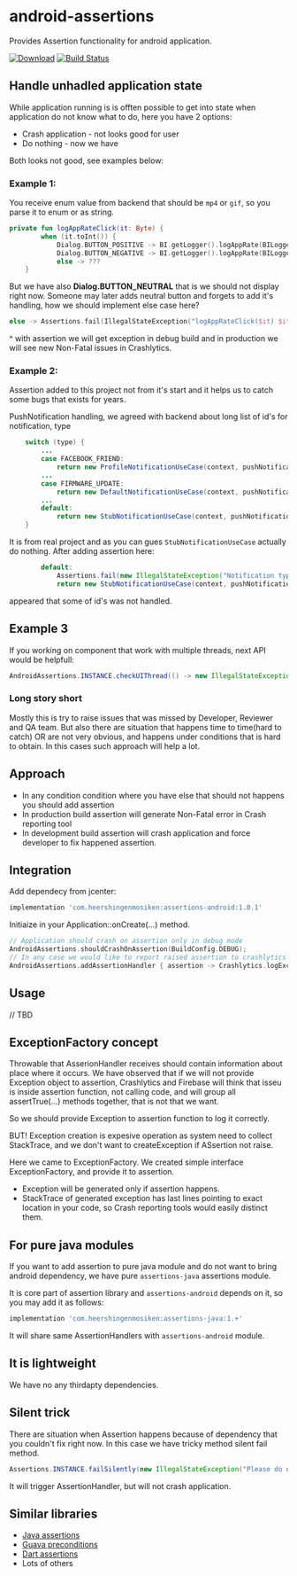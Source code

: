 # android-assertions

Provides Assertion functionality for android application.

 [![Download](https://api.bintray.com/packages/dekalo-stanislav/heershingenmosiken/assertions-android/images/download.svg)](https://bintray.com/dekalo-stanislav/heershingenmosiken/assertions-android/_latestVersion)
 [![Build Status](https://travis-ci.com/heershingenmosiken/android-assertions.svg?branch=master)](https://travis-ci.com/heershingenmosiken/android-assertions)

## Handle unhadled application state

While application running is is offten possible to get into state when application do not know what to do, here you have 2 options:
 * Crash application - not looks good for user
 * Do nothing - now we have
 
Both looks not good, see examples below:

### Example 1: 
You receive enum value from backend that should be `mp4` or `gif`, so you parse it to enum or as string.
```kotlin
private fun logAppRateClick(it: Byte) {
        when (it.toInt()) {
            Dialog.BUTTON_POSITIVE -> BI.getLogger().logAppRate(BILogger.AppRateType.Positive)
            Dialog.BUTTON_NEGATIVE -> BI.getLogger().logAppRate(BILogger.AppRateType.Negative)
            else -> ???
    }
```
But we have also **Dialog.BUTTON_NEUTRAL** that is we should not display right now.
Someone may later adds neutral button and forgets to add it's handling, how we should implement else case here?
```kotlin
else -> Assertions.fail(IllegalStateException("logAppRateClick($it) $it is unknown"))
```
^ with assertion we will get exception in debug build and in production we will see new Non-Fatal issues in Crashlytics.

### Example 2:
Assertion added to this project not from it's start and it helps us to catch some bugs that exists for years.

PushNotification handling, we agreed with backend about long list of id's for notification, type 
```java
    switch (type) {
        ...
        case FACEBOOK_FRIEND:
            return new ProfileNotificationUseCase(context, pushNotification);
        ...
        case FIRMWARE_UPDATE:
            return new DefaultNotificationUseCase(context, pushNotification.getId(), mNotificationsRepository);
        ...
        default:
            return new StubNotificationUseCase(context, pushNotification);
    }
```
It is from real project and as you can gues `StubNotificationUseCase` actually do nothing.
After adding assertion here:
```java
        default:
            Assertions.fail(new IllegalStateException("Notification type with Id = " + type.getId() + " was not handled."));
            return new StubNotificationUseCase(context, pushNotification);
```
appeared that some of id's was not handled.

## Example 3

If you working on component that work with multiple threads, next API would be helpfull:
```java
AndroidAssertions.INSTANCE.checkUIThread(() -> new IllegalStateException("Should be called in UI thread"));
``` 


### Long story short

Mostly this is try to raise issues that was missed by Developer, Reviewer and QA team.
But also there are situation that happens time to time(hard to catch) OR are not very obvious, and happens under conditions that is hard to obtain. In this cases such approach will help a lot.

## Approach

 * In any condition condition where you have else that should not happens you should add assertion
 * In production build assertion will generate Non-Fatal error in Crash reporting tool
 * In development build assertion will crash application and force developer to fix happened assertion.

## Integration

Add dependecy from jcenter:
```gradle
implementation 'com.heershingenmosiken:assertions-android:1.0.1'
```

Initiaize in your Application::onCreate(...) method.

```kotlin
// Application should crash on assertion only in debug mode
AndroidAssertions.shouldCrashOnAssertion(BuildConfig.DEBUG);
// In any case we would like to report raised assertion to crashlytics as Non-Fatal exception
AndroidAssertions.addAssertionHandler { assertion -> Crashlytics.logException(it.throwable) }
```

## Usage

// TBD

## ExceptionFactory concept

Throwable that AsserionHandler receives should contain information about place where it occurs.
We have observed that if we will not provide Exception object to assertion, Crashlytics and Firebase will think that isseu is inside assertion function, not calling code, and will group all assertTrue(...) methods together, that is not that we want.

So we should provide Exception to assertion function to log it correctly.

BUT! Exception creation is expesive operation as system need to collect StackTrace, and we don't want to createException if ASsertion not raise.

Here we came to ExceptionFactory. We created simple interface ExceptionFactory, and provide it to assertion.

 * Exception will be generated only if assertion happens.
 * StackTrace of generated exception has last lines pointing to exact location in your code, so Crash reporting tools would easily distinct them.

## For pure java modules

If you want to add assertion to pure java module and do not want to bring android dependency, we have pure `assertions-java` assertions module.

It is core part of assertion library and `assertions-android` depends on it, so you may add it as follows:

```gradle
implementation 'com.heershingenmosiken:assertions-java:1.+'
```

It will share same AssertionHandlers with `assertions-android` module.

## It is lightweight

We have no any thirdapty dependencies.

## Silent trick

There are situation when Assertion happens because of dependency that you couldn't fix right now. In this case we have tricky method silent fail method.

```java
Assertions.INSTANCE.failSilently(new IllegalStateException("Please do not use failSilently to often."));
```

It will trigger AssertionHandler, but will not crash application.

## Similar libraries

 * [Java assertions](https://docs.oracle.com/javase/7/docs/technotes/guides/language/assert.html)
 * [Guava preconditions](https://github.com/google/guava/blob/master/guava/src/com/google/common/base/Preconditions.java)
 * [Dart assertions](https://www.dartlang.org/guides/language/language-tour#assert)
 * Lots of others
 
